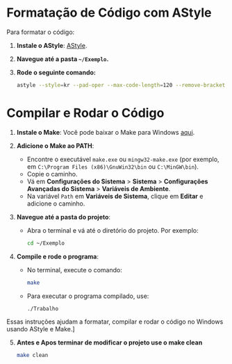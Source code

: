 # Formatação de Código com AStyle

Para formatar o código:

1. **Instale o AStyle**: [AStyle](https://astyle.sourceforge.net/).

2. **Navegue até a pasta `~/Exemplo`.**

3. **Rode o seguinte comando:**

    ```bash
    astyle --style=kr --pad-oper --max-code-length=120 --remove-brackets --align-pointer=type --align-reference=type --break-after-logical --keep-one-line-blocks src/*.cpp include/*.h
    ```

# Compilar e Rodar o Código

1. **Instale o Make**: Você pode baixar o Make para Windows [aqui](https://sourceforge.net/projects/gnuwin32/).

2. **Adicione o Make ao PATH**:
   - Encontre o executável `make.exe` ou `mingw32-make.exe` (por exemplo, em `C:\Program Files (x86)\GnuWin32\bin` ou `C:\MinGW\bin`).
   - Copie o caminho.
   - Vá em **Configurações do Sistema** > **Sistema** > **Configurações Avançadas do Sistema** > **Variáveis de Ambiente**.
   - Na variável `Path` em **Variáveis de Sistema**, clique em **Editar** e adicione o caminho.

3. **Navegue até a pasta do projeto**:
   - Abra o terminal e vá até o diretório do projeto. Por exemplo:
     ```bash
     cd ~/Exemplo
     ```

4. **Compile e rode o programa**:
   - No terminal, execute o comando:
     ```bash
     make
     ```
   - Para executar o programa compilado, use:
     ```bash
     ./Trabalho
     ```

Essas instruções ajudam a formatar, compilar e rodar o código no Windows usando AStyle e Make.]

5. **Antes e Apos terminar de modificar o projeto use o make clean**
     ```bash
    make clean
    ```
